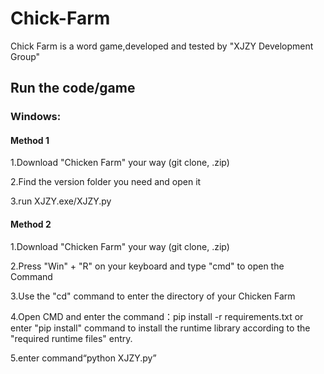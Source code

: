 # Chick-Farm
Chick Farm is a word game,developed and tested by "XJZY Development Group"

## Run the code/game

### Windows:

#### Method 1

1.Download "Chicken Farm" your way (git clone, .zip)

2.Find the version folder you need and open it

3.run XJZY.exe/XJZY.py

#### Method 2

1.Download "Chicken Farm" your way (git clone, .zip)

2.Press "Win" + "R" on your keyboard and type "cmd" to open the Command

3.Use the "cd" command to enter the directory of your Chicken Farm

4.Open CMD and enter the command：pip install -r requirements.txt or enter "pip install" command to install the runtime library according to the "required runtime files" entry.

5.enter command“python XJZY.py”
